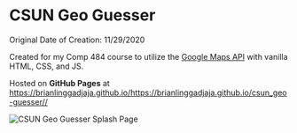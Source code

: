 # CSUN Geo Guesser

Original Date of Creation: 11/29/2020

Created for my Comp 484 course to utilize the [Google Maps API](https://developers.google.com/maps/documentation/javascript/overview) with vanilla HTML, CSS, and JS.

Hosted on **GitHub Pages** at
https://brianlinggadjaja.github.io/https://brianlinggadjaja.github.io/csun_geo-guesser//

![CSUN Geo Guesser Splash Page](https://repository-images.githubusercontent.com/317126396/8f029700-33de-11eb-981a-de3520d4d23b)
